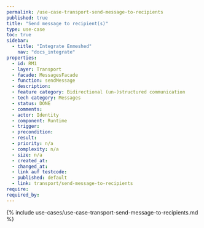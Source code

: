 ```yaml
---
permalink: /use-case-transport-send-message-to-recipients
published: true
title: "Send message to recipient(s)"
type: use-case
toc: true
sidebar:
  - title: "Integrate Enmeshed"
    nav: "docs_integrate"
properties:
  - id: RM1
  - layer: Transport
  - facade: MessagesFacade
  - function: sendMessage
  - description:
  - feature category: Bidirectional (un-)structured communication
  - tech category: Messages
  - status: DONE
  - comments:
  - actor: Identity
  - component: Runtime
  - trigger:
  - precondition:
  - result:
  - priority: n/a
  - complexity: n/a
  - size: n/a
  - created_at:
  - changed_at:
  - link auf testcode:
  - published: default
  - link: transport/send-message-to-recipients
require:
required_by:
---
```


{% include use-cases/use-case-transport-send-message-to-recipients.md %}

